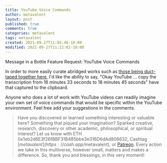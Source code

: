 ```yaml
---
title: YouTube Voice Commands
author: metavalent
layout: post
published: true
comments: true
categories: metavalent
tags: metavalent
created: 2021-09-27T11:05:46-10:00
modified: 2021-09-27T11:22:02-10:00
---
```


Message in a Bottle Feature Request: YouTube Voice Commands

In order to more easily curate abridged works such as [those being duct-taped together here](https://metavalent.com/metavalent/2021/09/26/10-22-24-Overview-Effect.html), I'd like the ability to say, "Okay YouTube ... copy the transcription from 16 minutes 33 seconds to 18 minutes 45 seconds" have that captured to the clipboard.

Anyone who does a lot of work with YouTube videos can readily imagine your own set of voice commands that would be specific within the YouTube environment. Feel free add your suggestions in the comments.

> Have you discovered or learned something interesting or valuable here? Something that piqued your imagination? Sparked creative, research, discovery or other academic, philosophical, or spiritual interest? Let us know with ETH 0x1eb2d6E3f26fBBF31B485bbe3e316D6dAd806632, Cashtag [$metavalent](https://cash.app/$metavalent), or [Patreon](https://patreon.com/metavalent). Every action we take in this multiverse, however small, matters and makes a difference. So, thank you and blessings, in this very moment!
